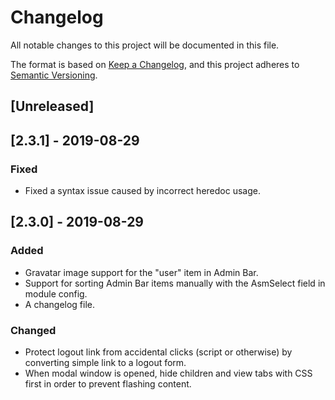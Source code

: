 # Changelog

All notable changes to this project will be documented in this file.

The format is based on [Keep a Changelog](https://keepachangelog.com/en/1.0.0/),
and this project adheres to [Semantic Versioning](https://semver.org/spec/v2.0.0.html).

## [Unreleased]

## [2.3.1] - 2019-08-29

### Fixed
- Fixed a syntax issue caused by incorrect heredoc usage.

## [2.3.0] - 2019-08-29

### Added
- Gravatar image support for the "user" item in Admin Bar.
- Support for sorting Admin Bar items manually with the AsmSelect field in module config.
- A changelog file.

### Changed
- Protect logout link from accidental clicks (script or otherwise) by converting simple link to a logout form.
- When modal window is opened, hide children and view tabs with CSS first in order to prevent flashing content.
